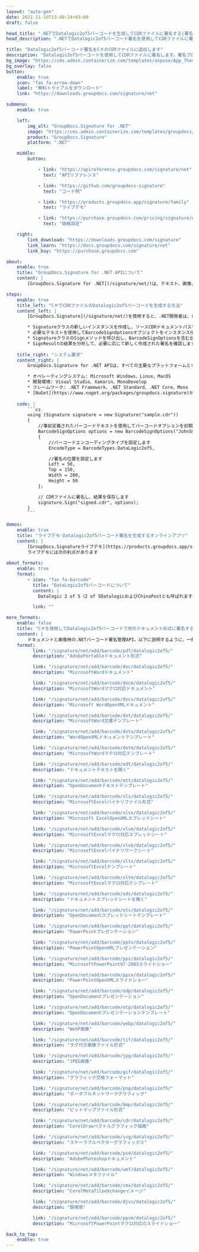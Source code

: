 ```yaml
---
layout: "auto-gen"
date: 2021-11-10T13:40:24+03:00
draft: false

head_title: ".NETでDatalogic2of5バーコードを生成してCDRファイルに署名する|署名文書"
head_description: ".NETでDatalogic2of5バーコード署名を使用してCDRファイルに署名する-人気のあるビジネスドキュメントや画像ファイル形式にバーコードを追加する."

title: "Datalogic2of5バーコード署名をC＃のCDRファイルに追加します"
description: "Datalogic2of5バーコードを使用してCDRファイルに署名します。署名プロパティを操作し、ニーズに合ったドキュメント内で高度な署名オプションを設定します."
bg_image: "https://cms.admin.containerize.com/templates/aspose/App_Themes/V3/images/bg/header1.png"
bg_overlay: false
button:
    enable: true
    icon: "fas fa-arrow-down"
    label: "無料トライアルをダウンロード"
    link: "https://downloads.groupdocs.com/signature/net"

submenu:
    enable: true

    left:
        img_alt: "GroupDocs.Signature for .NET"
        image: "https://cms.admin.containerize.com/templates/groupdocs/images/product-logos/90x90-noborder/groupdocs-signature-net.png"
        product: "GroupDocs.Signature"
        platform: ".NET"

    middle:
        button:

            - link: "https://apireference.groupdocs.com/signature/net"
              text: "APIリファレンス"

            - link: "https://github.com/groupdocs-signature"
              text: "コード例"

            - link: "https://products.groupdocs.app/signature/family"
              text: "ライブデモ"

            - link: "https://purchase.groupdocs.com/pricing/signature/net"
              text: "価格設定"

    right:
        link_download: "https://downloads.groupdocs.com/signature"
        link_learn: "https://docs.groupdocs.com/signature/net"
        link_buy: "https://purchase.groupdocs.com"

about:
    enable: true
    title: "GroupDocs.Signature for .NET APIについて"
    content: |
        [GroupDocs.Signature for .NET](/signature/net/)は、テキスト、画像、バーコード、スタンプ、フォームフィールド、QRコード、メタデータなどのさまざまな署名タイプを使用してデジタルドキュメントに電子署名するネイティブ.NETAPIです。ユーザーは、PDF、Microsoft Word、Excelワークシート、PowerPointプレゼンテーション、Adobe Photoshop、メタファイル、および画像ファイル形式内のデジタル署名を追加、編集、検証、削除、および検索でき、必要に応じて署名プロパティをカスタマイズするための追加サポートがあります。

steps:
    enable: true
    title_left: "C＃でCDRファイルのDatalogic2of5バーコードを生成する方法"
    content_left: |
        [GroupDocs.Signature](/signature/net/)を使用すると、.NET開発者は、いくつかの簡単な手順を実行することで、アプリケーション内のCDRファイルにDatalogic2of5バーコードを簡単に追加できます。

        * Signatureクラスの新しいインスタンスを作成し、ソースCDRドキュメントパスをコンストラクターパラメーターとして渡します。
        * 必要なテキストを使用してBarcodeSignOptionsオブジェクトをインスタンス化し、EncodeTypeプロパティをDataLogic2of5に設定します。
        * SignatureクラスのSignメソッドを呼び出し、BarcodeSignOptionsを含む出力CDRファイル名を渡します。
        * SignResultの結果を分析して、必要に応じて新しく作成された署名を確認します。
        
    title_right: "システム要求"
    content_right: |
        GroupDocs.Signature for .NET APIは、すべての主要なプラットフォームとオペレーティングシステムでサポートされています。以下のコードを実行する前に、システムに次の前提条件がインストールされていることを確認してください。

        * オペレーティングシステム: Microsoft Windows、Linux、MacOS
        * 開発環境: Visual Studio、Xamarin、MonoDevelop
        * フレームワーク: .NET Framework、.NET Standard、.NET Core、Mono
        * [NuGet](https://www.nuget.org/packages/groupdocs.signature)からGroupDocs.Signaturefor.NETの最新バージョンをダウンロードします
        
    code: |
        ```cs
        using (Signature signature = new Signature("sample.cdr"))
        {
            //事前定義されたバーコードテキストを使用してバーコードオプションを初期化します
            BarcodeSignOptions options = new BarcodeSignOptions("JohnSmith")
            {
                //バーコードエンコーディングタイプを設定します
                EncodeType = BarcodeTypes.DataLogic2of5,

                //署名の位置を設定します
                Left = 50,
                Top = 150,
                Width = 200,
                Height = 50
            };

            // CDRファイルに署名し、結果を保存します 
            signature.Sign("signed.cdr", options);
        }
        ```
        
demos:
    enable: true
    title: "ライブデモ-Datalogic2of5バーコード署名を生成するオンラインアプリ"
    content: |
        [GroupDocs.Signatureライブデモ](https://products.groupdocs.app/signature/family)サイトにアクセスして、Datalogic2of5バーコードをCDRファイルに今すぐ追加してください。  
        ライブデモには次の利点があります
        
about_formats:
    enable: true
    format:
        - icon: "fas fa-barcode"
          title: "DataLogic2of5バーコードについて"
          content: |
            Datalogic 2 of 5（2 of 5DatalogicおよびChinaPostとも呼ばれます）は、1968年に最初に開発されたCode 2 of5シンボルファミリのメンバーです。Datalogic2of5は、中国の郵便局が自動処理およびメールの並べ替え。 2 of 5の名前は、各文字のエンコードに使用される5つの要素（バーとスペース）のうち、2つは幅が広く、3つは幅が狭いという事実に由来しています。

          link: ""

more_formats:
    enable: false
    title: "C＃を使用してDatalogic2of5バーコードで他のドキュメント形式に署名する"
    content: |
        ドキュメントと画像用の.NETバーコード署名管理API。以下に説明するように、一般的なファイル形式のいくつかにバーコード署名を追加します。
    format: 
          link: "/signature/net/add/barcode/pdf/datalogic2of5/"
          description: "AdobePortableドキュメント形式"

          link: "/signature/net/add/barcode/doc/datalogic2of5/"
          description: "MicrosoftWordドキュメント"

          link: "/signature/net/add/barcode/docm/datalogic2of5/"
          description: "MicrosoftWordマクロ対応ドキュメント"

          link: "/signature/net/add/barcode/docx/datalogic2of5/"
          description: "Microsoft WordOpenXMLドキュメント"

          link: "/signature/net/add/barcode/dot/datalogic2of5/"
          description: "MicrosoftWord文書テンプレート"

          link: "/signature/net/add/barcode/dotx/datalogic2of5/"
          description: "WordOpenXMLドキュメントテンプレート"

          link: "/signature/net/add/barcode/dotm/datalogic2of5/"
          description: "MicrosoftWordマクロ対応テンプレート"       

          link: "/signature/net/add/barcode/odt/datalogic2of5/"
          description: "ドキュメントテキストを開く"

          link: "/signature/net/add/barcode/ott/datalogic2of5/"
          description: "OpenDocumentテキストテンプレート"

          link: "/signature/net/add/barcode/xls/datalogic2of5/"
          description: "MicrosoftExcelバイナリファイル形式"

          link: "/signature/net/add/barcode/xlsx/datalogic2of5/"
          description: "Microsoft ExcelOpenXMLスプレッドシート"

          link: "/signature/net/add/barcode/xlsm/datalogic2of5/"
          description: "MicrosoftExcelマクロ対応スプレッドシート"

          link: "/signature/net/add/barcode/xlsb/datalogic2of5/"
          description: "MicrosoftExcelバイナリワークシート"

          link: "/signature/net/add/barcode/xltx/datalogic2of5/"
          description: "MicrosoftExcelテンプレート"

          link: "/signature/net/add/barcode/xltm/datalogic2of5/"
          description: "MicrosoftExcelマクロ対応テンプレート"

          link: "/signature/net/add/barcode/ods/datalogic2of5/"
          description: "ドキュメントスプレッドシートを開く"

          link: "/signature/net/add/barcode/ots/datalogic2of5/"
          description: "OpenDocumentスプレッドシートテンプレート"

          link: "/signature/net/add/barcode/ppt/datalogic2of5/"
          description: "PowerPointプレゼンテーション"

          link: "/signature/net/add/barcode/pptx/datalogic2of5/"
          description: "PowerPointOpenXMLプレゼンテーション"

          link: "/signature/net/add/barcode/pps/datalogic2of5/"
          description: "MicrosoftPowerPoint97-2003スライドショー"

          link: "/signature/net/add/barcode/ppsx/datalogic2of5/"
          description: "PowerPointOpenXMLスライドショー"                              

          link: "/signature/net/add/barcode/odp/datalogic2of5/"
          description: "OpenDocumentプレゼンテーション"

          link: "/signature/net/add/barcode/otp/datalogic2of5/"
          description: "OpenDocumentプレゼンテーションテンプレート"

          link: "/signature/net/add/barcode/webp/datalogic2of5/"
          description: "WebP画像"

          link: "/signature/net/add/barcode/tif/datalogic2of5/"
          description: "タグ付き画像ファイル形式"

          link: "/signature/net/add/barcode/jpg/datalogic2of5/"
          description: "JPEG画像"

          link: "/signature/net/add/barcode/gif/datalogic2of5/"
          description: "グラフィック交換フォーマット"

          link: "/signature/net/add/barcode/png/datalogic2of5/"
          description: "ポータブルネットワークグラフィック"

          link: "/signature/net/add/barcode/bmp/datalogic2of5/"
          description: "ビットマップファイル形式"

          link: "/signature/net/add/barcode/cdr/datalogic2of5/"
          description: "CorelDrawベクトルグラフィック描画"

          link: "/signature/net/add/barcode/svg/datalogic2of5/"
          description: "スケーラブルベクターグラフィックス"

          link: "/signature/net/add/barcode/psd/datalogic2of5/"
          description: "AdobePhotoshopドキュメント"

          link: "/signature/net/add/barcode/wmf/datalogic2of5/"
          description: "Windowsメタファイル"        

          link: "/signature/net/add/barcode/cmx/datalogic2of5/"
          description: "CorelMetafileeXchangeイメージ"

          link: "/signature/net/add/barcode/djvu/datalogic2of5/"
          description: "既視感"

          link: "/signature/net/add/barcode/ppsm/datalogic2of5/"
          description: "MicrosoftPowerPointマクロ対応のスライドショー"

back_to_top:
    enable: true
---
```

